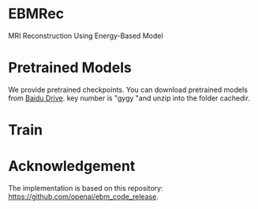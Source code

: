 # EBMRec
MRI Reconstruction Using Energy-Based Model

# Pretrained Models
We provide pretrained checkpoints. You can download pretrained models from [Baidu Drive](https://pan.baidu.com/s/1spFtJLw-5GFwg9rHB015yA). key number is "gygy "and unzip into the folder cachedir.
# Train


# Acknowledgement
The implementation is based on this repository: https://github.com/openai/ebm_code_release.
